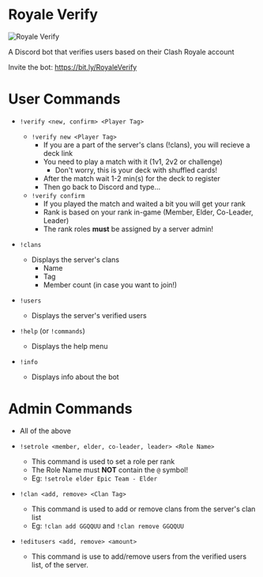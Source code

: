 # Royale Verify 
![Royale Verify](https://i.imgur.com/5s60HnM.png)

A Discord bot that verifies users based on their Clash Royale account

Invite the bot: https://bit.ly/RoyaleVerify
# User Commands
  - `!verify <new, confirm> <Player Tag>`
    * `!verify new <Player Tag>`
      * If you are a part of the server's clans (!clans), you will recieve a deck link
      * You need to play a match with it (1v1, 2v2 or challenge) 
        * Don't worry, this is your deck with shuffled cards!
      * After the match wait 1-2 min(s) for the deck to register
      * Then go back to Discord and type...
    * `!verify confirm`
      * If you played the match and waited a bit you will get your rank
      * Rank is based on your rank in-game (Member, Elder, Co-Leader, Leader)
      * The rank roles **must** be assigned by a server admin!
  
  - `!clans`
    * Displays the server's clans
      * Name
      * Tag
      * Member count (in case you want to join!)
  
  - `!users`
    * Displays the server's verified users
  
  - `!help` (or `!commands`)
    * Displays the help menu
    
  - `!info`
    * Displays info about the bot

# Admin Commands
  - All of the above
  
  - `!setrole <member, elder, co-leader, leader> <Role Name>`
    * This command is used to set a role per rank
    * The Role Name must __NOT__ contain the `@` symbol!
    * Eg: `!setrole elder Epic Team - Elder`
  
  - `!clan <add, remove> <Clan Tag>`
    * This command is used to add or remove clans from the server's clan list
    * Eg: `!clan add GGQQUU` and `!clan remove GGQQUU` 
  
  - `!editusers <add, remove> <amount>`
    * This command is use to add/remove users from the verified users list, of the server.
